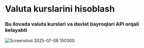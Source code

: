# Valuta kurslarini hisoblash

### Bu ilovada valuta kurslari va davlat bayroqlari API orqali kelayabti

![Screenshot 2025-07-08 150300](https://github.com/user-attachments/assets/72c0df27-9633-47f0-865e-a6e6b1ad6fb4)
